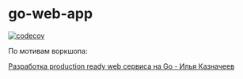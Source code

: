 # go-web-app 
[![codecov](https://codecov.io/gh/truep/go-web-app/branch/main/graph/badge.svg?token=6PZZMP26RG)](https://codecov.io/gh/truep/go-web-app)

По мотивам воркшопа: 

[Разработка production ready web сервиса на Go - Илья Казначеев](https://www.youtube.com/watch?v=UTWIskmGN5o)
